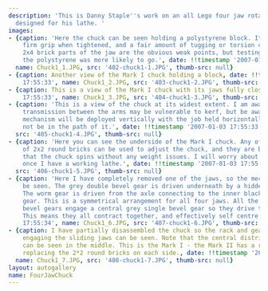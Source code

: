```yaml
---
description: 'This is Danny Staple''s work on an all Lego four jaw rotating chuck,
  designed for his lathe. '
images:
- {caption: 'Here the chuck can be seen holding a polystyrene block. It is a pretty
    firm grip when tightened, and a fair amount of tugging or torsion can occur. The
    2x4 brick parts of the jaw are the obvious weak points, but testing showed that
    the polystyrene was more likely to go.', date: !!timestamp '2007-01-03 17:55:33',
  name: Chuck1_1.JPG, src: '402-chuck1-1.JPG', thumb-src: null}
- {caption: Another view of the Mark I chuck holding a block, date: !!timestamp '2007-01-03
    17:55:33', name: Chuck1_2.JPG, src: '403-chuck1-2.JPG', thumb-src: null}
- {caption: This is a view of the Mark I chuck with its jaws fully closed., date: !!timestamp '2007-01-03
    17:55:33', name: Chuck1_3.JPG, src: '404-chuck1-3.JPG', thumb-src: null}
- {caption: 'This is a view of the chuck at its widest extent. I am aware that the
    transmission between the arms may be vulnerable to kerf, but be aware that the
    mechanism will be deployed vertically with the job held horizontally, so it should
    not be in the path of it.', date: !!timestamp '2007-01-03 17:55:33', name: Chuck1_4.JPG,
  src: '405-chuck1-4.JPG', thumb-src: null}
- {caption: 'Here you can see the underside of the Mark I chuck. Any of the four sets
    of 2x2 round bricks can be used to adjust the chuck, and they are balanced so
    that the chuck spins without any weight issues. I will worry about brick colours
    once I have a working lathe.', date: !!timestamp '2007-01-03 17:55:34', name: Chuck1_5.JPG,
  src: '406-chuck1-5.JPG', thumb-src: null}
- {caption: 'Here I have completely removed one of the jaws, so the mechanism can
    be seen. The grey double bevel gear is driven underneath by a hidden worm gear.
    The worm gear is driven from the axle connecting to the inner black double bevel
    gear. This is a symmetrical arrangement for all four jaws. All the black double
    bevel gears engage a central grey single bevel gear so they drive their neighbours.
    This means they all contract together, and effectively self centre.', date: !!timestamp '2007-01-03
    17:55:34', name: Chuck1_6.JPG, src: '407-chuck1-6.JPG', thumb-src: null}
- {caption: I have partially disassembled the chuck so the rack and gear mechanism
    engaging the sliding jaws can be seen. Note that the central distribution gear
    can be seen in the middle. This is the Mark I - the Mark II has a removable key
    replacing the 2*2 round bricks on each side., date: !!timestamp '2007-01-03 17:55:51',
  name: Chuck1_7.JPG, src: '408-chuck1-7.JPG', thumb-src: null}
layout: autogallery
name: FourJawChuck
---
```

